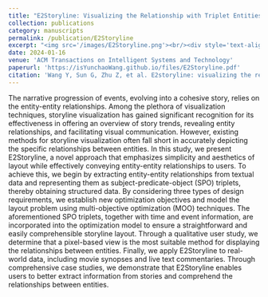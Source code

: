 ```yaml
---
title: "E2Storyline: Visualizing the Relationship with Triplet Entities and Event Discovery"
collection: publications
category: manuscripts
permalink: /publication/E2Storyline
excerpt: "<img src='/images/E2Storyline.png'><br/><div style='text-align: justify; text-justify: inter-word;'>In this paper, we propose an effective multi-objective optimization (MOO) algorithm. The algorithm takes into account different optimization objectives, both global and local. For the global, we need to minimize line crossings and oscillations as much as possible. For the local, we need to make the related entities as close to each other as possible. The modeling is performed by determining the objective function and constraints to optimize the layout of the storyline visualization.</div>"
date: 2024-01-16
venue: 'ACM Transactions on Intelligent Systems and Technology'
paperurl: 'https://isYunchaoWang.github.io/files/E2Storyline.pdf'
citation: 'Wang Y, Sun G, Zhu Z, et al. E2storyline: visualizing the relationship with triplet entities and event discovery[J]. <i>ACM Transactions on Intelligent Systems and Technology<i>, 2024, 15(1): 1-26.'
---
```


The narrative progression of events, evolving into a cohesive story, relies on the entity-entity relationships. Among the plethora of visualization techniques, storyline visualization has gained significant recognition for its effectiveness in offering an overview of story trends, revealing entity relationships, and facilitating visual communication. However, existing methods for storyline visualization often fall short in accurately depicting the specific relationships between entities. In this study, we present E2Storyline, a novel approach that emphasizes simplicity and aesthetics of layout while effectively conveying entity-entity relationships to users. To achieve this, we begin by extracting entity-entity relationships from textual data and representing them as subject-predicate-object (SPO) triplets, thereby obtaining structured data. By considering three types of design requirements, we establish new optimization objectives and model the layout problem using multi-objective optimization (MOO) techniques. The aforementioned SPO triplets, together with time and event information, are incorporated into the optimization model to ensure a straightforward and easily comprehensible storyline layout. Through a qualitative user study, we determine that a pixel-based view is the most suitable method for displaying the relationships between entities. Finally, we apply E2Storyline to real-world data, including movie synopses and live text commentaries. Through comprehensive case studies, we demonstrate that E2Storyline enables users to better extract information from stories and comprehend the relationships between entities.